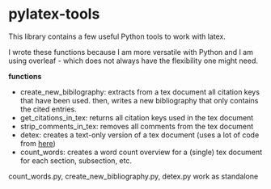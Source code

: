 # pylatex-tools

This library contains a few useful Python tools to work with latex.

I wrote these functions because I am more versatile with Python and I am using overleaf - which does not always have the flexibility one might need.

**functions**

- create_new_bibilography: extracts from a tex document all citation keys that have been used. then, writes a new bibliography that only contains the cited entries.
- get_citations_in_tex: returns all citation keys used in the tex document
- strip_comments_in_tex: removes all comments from the tex document
- detex: creates a text-only version of a tex document (uses a lot of code from [here](http://www.gilles-bertrand.com/2012/11/a-simple-detex-function-in-python.html))
- count_words: creates a word count overview for a (single) tex document for each section, subsection, etc.

count_words.py, create_new_bibliography.py, detex.py work as standalone
